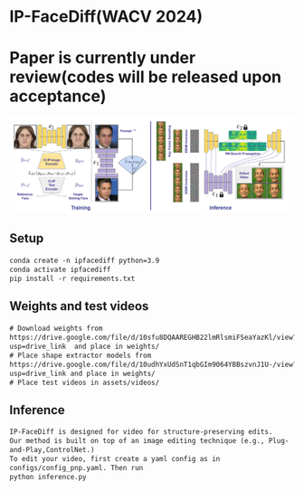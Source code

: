 # IP-FaceDiff(WACV 2024)
# Paper is currently under review(codes will be released upon acceptance)

![Overview](Videos/Videos/face_editing.png)

## Setup
```
conda create -n ipfacediff python=3.9
conda activate ipfacediff
pip install -r requirements.txt
```
## Weights and test videos
```
# Download weights from https://drive.google.com/file/d/10sfu8DQAAREGHB22lmRlsmiFSeaYazKl/view?usp=drive_link  and place in weights/
# Place shape extractor models from https://drive.google.com/file/d/10udhYxUdSnT1qbGIm9064YBBszvnJ1U-/view?usp=drive_link and place in weights/
# Place test videos in assets/videos/ 
```

## Inference
```
IP-FaceDiff is designed for video for structure-preserving edits.
Our method is built on top of an image editing technique (e.g., Plug-and-Play,ControlNet.)
To edit your video, first create a yaml config as in configs/config_pnp.yaml. Then run
python inference.py

```
